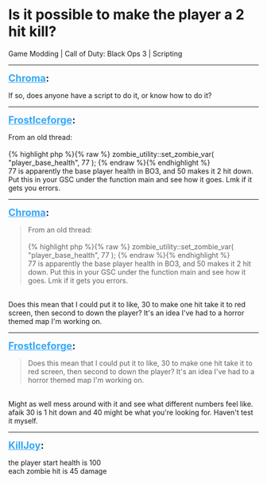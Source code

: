 # Is it possible to make the player a 2 hit kill?
Game Modding | Call of Duty: Black Ops 3 | Scripting

---
<strong style="font-size: 1.4em;"><span style="text-decoration: underline;text-decoration-color: #34a7f9;"><span style="color:#34a7f9;">Chroma</span></span>:</strong>

<p>If so, does anyone have a script to do it, or know how to do it?</p>

---
<strong style="font-size: 1.4em;"><span style="text-decoration: underline;text-decoration-color: #34a7f9;"><span style="color:#34a7f9;">FrostIceforge</span></span>:</strong>

<p>From an old thread:<br /><br />{% highlight php %}{% raw %}
zombie_utility::set_zombie_var( "player_base_health",     77 );
{% endraw %}{% endhighlight %}
<br />77 is apparently the base player health in BO3, and 50 makes it 2 hit down. Put this in your GSC under the function main and see how it goes. Lmk if it gets you errors.</p>

---
<strong style="font-size: 1.4em;"><span style="text-decoration: underline;text-decoration-color: #34a7f9;"><span style="color:#34a7f9;">Chroma</span></span>:</strong>

<p><blockquote>From an old thread:<br /><br />{% highlight php %}{% raw %}
zombie_utility::set_zombie_var( "player_base_health",     77 );
{% endraw %}{% endhighlight %}
<br />77 is apparently the base player health in BO3, and 50 makes it 2 hit down. Put this in your GSC under the function main and see how it goes. Lmk if it gets you errors.<br /></blockquote><br />Does this mean that I could put it to like, 30 to make one hit take it to red screen, then second to down the player? It&#39;s an idea I&#39;ve had to a horror themed map I&#39;m working on.</p>

---
<strong style="font-size: 1.4em;"><span style="text-decoration: underline;text-decoration-color: #34a7f9;"><span style="color:#34a7f9;">FrostIceforge</span></span>:</strong>

<p><blockquote>Does this mean that I could put it to like, 30 to make one hit take it to red screen, then second to down the player? It&#39;s an idea I&#39;ve had to a horror themed map I&#39;m working on.<br /></blockquote><br />Might as well mess around with it and see what different numbers feel like. afaik 30 is 1 hit down and 40 might be what you&#39;re looking for. Haven&#39;t test it myself.</p>

---
<strong style="font-size: 1.4em;"><span style="text-decoration: underline;text-decoration-color: #34a7f9;"><span style="color:#34a7f9;">KillJoy</span></span>:</strong>

<p>the player start health is 100<br />each zombie hit is 45 damage</p>
